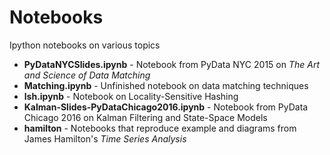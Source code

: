 # Notebooks
Ipython notebooks on various topics

- __PyDataNYCSlides.ipynb__ - Notebook from PyData NYC 2015 on _The Art and Science of Data Matching_
- __Matching.ipynb__ - Unfinished notebook on data matching techniques
- __lsh.ipynb__ - Notebook on Locality-Sensitive Hashing
- __Kalman-Slides-PyDataChicago2016.ipynb__ - Notebook from PyData Chicago 2016 on Kalman Filtering and State-Space Models
- __hamilton__ - Notebooks that reproduce example and diagrams from James Hamilton's _Time Series Analysis_

